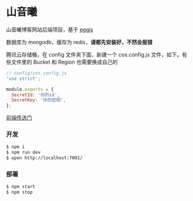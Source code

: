 # 山音曦

山音曦博客网站后端项目，基于 [eggjs][egg]

数据库为 mongodb，缓存为 redis，**请都先安装好，不然会报错**

腾讯云存储桶，在 config 文件夹下面，新建一个 cos.config.js 文件，如下。有些文件里的 Bucket 和 Region 也需要换成自己的

```js
// config/cos.config.js
'use strict';

module.exports = {
  SecretId: '你的id',
  SecretKey: '你的密钥',
};

```

[前端传送门][blog-web-site]

### 开发

```bash
$ npm i
$ npm run dev
$ open http://localhost:7001/
```

### 部署

```bash
$ npm start
$ npm stop
```

[egg]: https://eggjs.org
[blog-web-site]: https://github.com/Koyamane/blog-web-site
